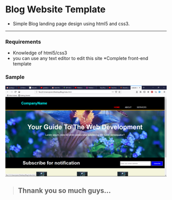 # __Blog Website Template__
* Simple Blog landing page design using html5 and css3.

---
### Requirements
  * Knowledge of html5/css3
  * you can use any text editor to edit this site
  *Complete front-end template 

### Sample
  
  ![SampleImage](images/sample.png)

> ## __Thnank you so much guys...__